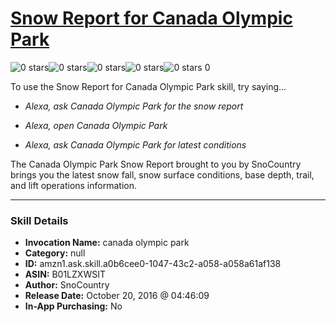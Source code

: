# [Snow Report for Canada Olympic Park](http://alexa.amazon.com/#skills/amzn1.ask.skill.a0b6cee0-1047-43c2-a058-a058a61af138)
![0 stars](../../images/ic_star_border_black_18dp_1x.png)![0 stars](../../images/ic_star_border_black_18dp_1x.png)![0 stars](../../images/ic_star_border_black_18dp_1x.png)![0 stars](../../images/ic_star_border_black_18dp_1x.png)![0 stars](../../images/ic_star_border_black_18dp_1x.png) 0

To use the Snow Report for Canada Olympic Park skill, try saying...

* *Alexa, ask Canada Olympic Park for the snow report*

* *Alexa, open Canada Olympic Park*

* *Alexa, ask Canada Olympic Park for latest conditions*

The Canada Olympic Park Snow Report brought to you by SnoCountry brings you the latest snow fall, snow surface conditions,  base depth, trail, and lift operations information.

***

### Skill Details

* **Invocation Name:** canada olympic park
* **Category:** null
* **ID:** amzn1.ask.skill.a0b6cee0-1047-43c2-a058-a058a61af138
* **ASIN:** B01LZXWSIT
* **Author:** SnoCountry
* **Release Date:** October 20, 2016 @ 04:46:09
* **In-App Purchasing:** No

